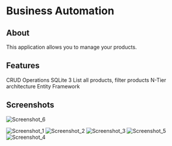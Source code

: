 # Business Automation
## About

  This application allows you to manage your products.

## Features

  CRUD Operations
  SQLite 3
  List all products, filter products
  N-Tier architecture
  Entity Framework

## Screenshots
  

  

![Screenshot_6](https://github.com/IbrahimKvlci/BusinessAutomation/assets/110342285/f45e5441-8ba5-4532-90c3-8eb5f63b8b2d)

![Screenshot_1](https://github.com/IbrahimKvlci/BusinessAutomation/assets/110342285/08da4a43-bb8e-4d01-9868-b841ac2afca6)
![Screenshot_2](https://github.com/IbrahimKvlci/BusinessAutomation/assets/110342285/4461e73e-6e8e-4d3f-82cb-3bf69177a055)
![Screenshot_3](https://github.com/IbrahimKvlci/BusinessAutomation/assets/110342285/86734910-2548-479c-ab7a-cc27c6d21ec4)
![Screenshot_5](https://github.com/IbrahimKvlci/BusinessAutomation/assets/110342285/2839d27d-ac91-484d-98c7-37f77c6d34bd)
![Screenshot_4](https://github.com/IbrahimKvlci/BusinessAutomation/assets/110342285/ff2060c4-6158-4274-ac90-22ae70f91cce)
